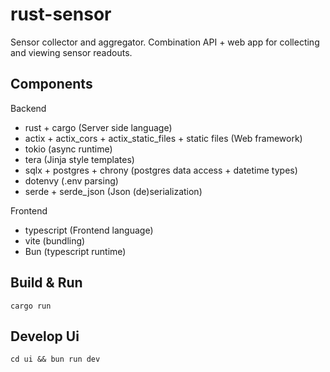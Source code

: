 # rust-sensor

Sensor collector and aggregator. Combination API + web app for collecting and viewing sensor readouts.

## Components
Backend
- rust + cargo (Server side language)
- actix + actix_cors + actix_static_files + static files (Web framework)
- tokio (async runtime)
- tera (Jinja style templates)
- sqlx + postgres + chrony (postgres data access + datetime types)
- dotenvy (.env parsing)
- serde + serde_json (Json (de)serialization)

Frontend
- typescript (Frontend language)
- vite (bundling)
- Bun (typescript runtime)

## Build & Run
`cargo run`

## Develop Ui
`cd ui && bun run dev`
